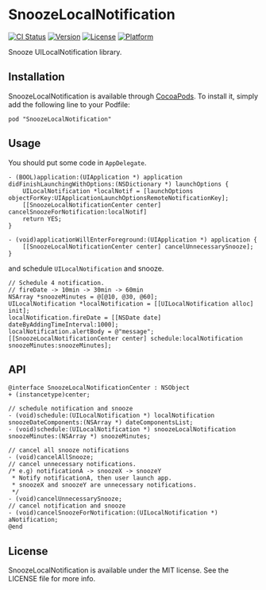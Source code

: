 # SnoozeLocalNotification

[![CI Status](http://img.shields.io/travis/azu/SnoozeLocalNotification.svg?style=flat)](https://travis-ci.org/azu/SnoozeLocalNotification)
[![Version](https://img.shields.io/cocoapods/v/SnoozeLocalNotification.svg?style=flat)](http://cocoadocs.org/docsets/SnoozeLocalNotification)
[![License](https://img.shields.io/cocoapods/l/SnoozeLocalNotification.svg?style=flat)](http://cocoadocs.org/docsets/SnoozeLocalNotification)
[![Platform](https://img.shields.io/cocoapods/p/SnoozeLocalNotification.svg?style=flat)](http://cocoadocs.org/docsets/SnoozeLocalNotification)

Snooze UILocalNotification library.

## Installation

SnoozeLocalNotification is available through [CocoaPods](http://cocoapods.org). To install
it, simply add the following line to your Podfile:

    pod "SnoozeLocalNotification"


## Usage

You should put some code in `AppDelegate`.

``` objc
- (BOOL)application:(UIApplication *) application didFinishLaunchingWithOptions:(NSDictionary *) launchOptions {
    UILocalNotification *localNotif = [launchOptions objectForKey:UIApplicationLaunchOptionsRemoteNotificationKey];
    [[SnoozeLocalNotificationCenter center] cancelSnoozeForNotification:localNotif]
    return YES;
}

- (void)applicationWillEnterForeground:(UIApplication *) application {
    [[SnoozeLocalNotificationCenter center] cancelUnnecessarySnooze];
}
```

and schedule `UILocalNotification` and snooze.

```objc
// Schedule 4 notification.
// fireDate -> 10min -> 30min -> 60min
NSArray *snoozeMinutes = @[@10, @30, @60];
UILocalNotification *localNotification = [[UILocalNotification alloc] init];
localNotification.fireDate = [[NSDate date] dateByAddingTimeInterval:1000];
localNotification.alertBody = @"message";
[[SnoozeLocalNotificationCenter center] schedule:localNotification snoozeMinutes:snoozeMinutes];
```

## API

```objc
@interface SnoozeLocalNotificationCenter : NSObject
+ (instancetype)center;

// schedule notification and snooze
- (void)schedule:(UILocalNotification *) localNotification snoozeDateComponents:(NSArray *) dateComponentsList;
- (void)schedule:(UILocalNotification *) snoozeLocalNotification snoozeMinutes:(NSArray *) snoozeMinutes;

// cancel all snooze notifications
- (void)cancelAllSnooze;
// cancel unnecessary notifications.
/* e.g) notificationA -> snoozeX -> snoozeY
 * Notify notificationA, then user launch app.
 * snoozeX and snoozeY are unnecessary notifications.
 */
- (void)cancelUnnecessarySnooze;
// cancel notification and snooze
- (void)cancelSnoozeForNotification:(UILocalNotification *) aNotification;
@end
```

## License

SnoozeLocalNotification is available under the MIT license. See the LICENSE file for more info.

